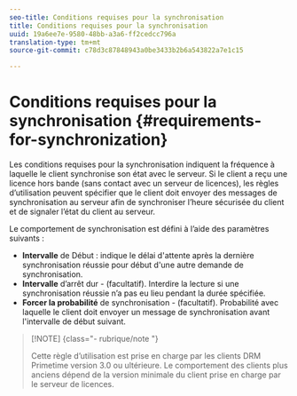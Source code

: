 ```yaml
---
seo-title: Conditions requises pour la synchronisation
title: Conditions requises pour la synchronisation
uuid: 19a6ee7e-9580-48bb-a3a6-ff2cedcc796a
translation-type: tm+mt
source-git-commit: c78d3c87848943a0be3433b2b6a543822a7e1c15

---
```



# Conditions requises pour la synchronisation {#requirements-for-synchronization}

Les conditions requises pour la synchronisation indiquent la fréquence à laquelle le client synchronise son état avec le serveur. Si le client a reçu une licence hors bande (sans contact avec un serveur de licences), les règles d’utilisation peuvent spécifier que le client doit envoyer des messages de synchronisation au serveur afin de synchroniser l’heure sécurisée du client et de signaler l’état du client au serveur.

Le comportement de synchronisation est défini à l’aide des paramètres suivants :

* **Intervalle** de Début : indique le délai d&#39;attente après la dernière synchronisation réussie pour début d&#39;une autre demande de synchronisation.
* **Intervalle** d’arrêt dur - (facultatif). Interdire la lecture si une synchronisation réussie n’a pas eu lieu pendant la durée spécifiée.
* **Forcer la probabilité** de synchronisation - (facultatif). Probabilité avec laquelle le client doit envoyer un message de synchronisation avant l&#39;intervalle de début suivant.

>[!NOTE] {class=&quot;- rubrique/note &quot;}
>
>Cette règle d’utilisation est prise en charge par les clients DRM Primetime version 3.0 ou ultérieure. Le comportement des clients plus anciens dépend de la version minimale du client prise en charge par le serveur de licences.
